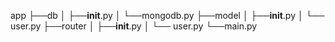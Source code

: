 app
├──db
│   ├──__init__.py
│   └──mongodb.py
├──model
│   ├──__init__.py
│   └── user.py
├──router
│   ├──__init__.py
│   └── user.py
└──main.py
